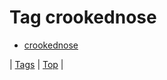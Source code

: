 <!--
title: Tag crookednose
date: 2020-06-28T15:26:59.704Z
tags:
-->
# Tag crookednose

 * [crookednose](90638508272.md)

| [Tags](tags.md) | [Top](index.md) |
